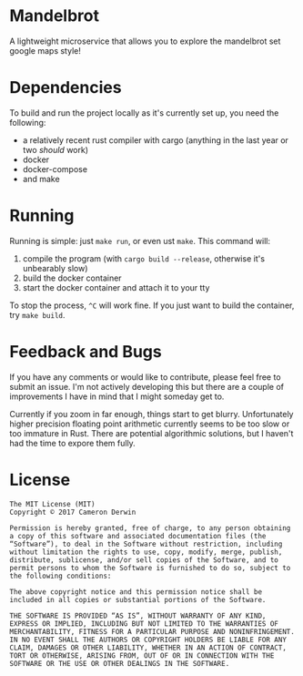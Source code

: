 Mandelbrot
=======

A lightweight microservice that allows you to explore the mandelbrot set google maps style!

# Dependencies

To build and run the project locally as it's currently set up, you need the following: 

* a relatively recent rust compiler with cargo (anything in the last year or two *should* work)
* docker
* docker-compose
* and make

# Running

Running is simple: just `make run`, or even ust `make`.
This command will:

1. compile the program (with `cargo build --release`, otherwise it's unbearably slow)
2. build the docker container
3. start the docker container and attach it to your tty

To stop the process, `^C` will work fine.
If you just want to build the container, try `make build`.

# Feedback and Bugs

If you have any comments or would like to contribute, please feel free to submit an issue.
I'm not actively developing this but there are a couple of improvements I have in mind that I might someday get to.

Currently if you zoom in far enough, things start to get blurry.
Unfortunately higher precision floating point arithmetic currently seems to be too slow or too immature in Rust.
There are potential algorithmic solutions, but I haven't had the time to expore them fully.

# License

```
The MIT License (MIT)
Copyright © 2017 Cameron Derwin

Permission is hereby granted, free of charge, to any person obtaining a copy of this software and associated documentation files (the “Software”), to deal in the Software without restriction, including without limitation the rights to use, copy, modify, merge, publish, distribute, sublicense, and/or sell copies of the Software, and to permit persons to whom the Software is furnished to do so, subject to the following conditions:

The above copyright notice and this permission notice shall be included in all copies or substantial portions of the Software.

THE SOFTWARE IS PROVIDED “AS IS”, WITHOUT WARRANTY OF ANY KIND, EXPRESS OR IMPLIED, INCLUDING BUT NOT LIMITED TO THE WARRANTIES OF MERCHANTABILITY, FITNESS FOR A PARTICULAR PURPOSE AND NONINFRINGEMENT. IN NO EVENT SHALL THE AUTHORS OR COPYRIGHT HOLDERS BE LIABLE FOR ANY CLAIM, DAMAGES OR OTHER LIABILITY, WHETHER IN AN ACTION OF CONTRACT, TORT OR OTHERWISE, ARISING FROM, OUT OF OR IN CONNECTION WITH THE SOFTWARE OR THE USE OR OTHER DEALINGS IN THE SOFTWARE.
```
